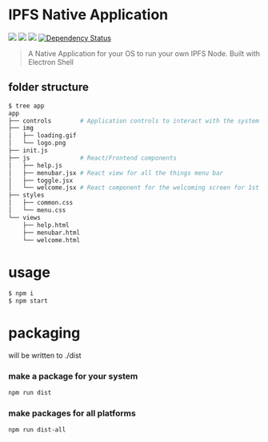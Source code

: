 IPFS Native Application
=======================

[![](https://img.shields.io/badge/made%20by-Protocol%20Labs-blue.svg?style=flat-square)](http://ipn.io) [![](https://img.shields.io/badge/project-IPFS-blue.svg?style=flat-square)](http://ipfs.io/) [![](https://img.shields.io/badge/freenode-%23ipfs-blue.svg?style=flat-square)](http://webchat.freenode.net/?channels=%23ipfs) [![Dependency Status](https://david-dm.org/ipfs/electron-app.svg?style=flat-square)](https://david-dm.org/ipfs/electron-app)

> A Native Application for your OS to run your own IPFS Node. Built with Electron Shell

## folder structure

```bash
$ tree app
app
├── controls        # Application controls to interact with the system
├── img
│   ├── loading.gif
│   └── logo.png
├── init.js
├── js              # React/Frontend components
│   ├── help.js
│   ├── menubar.jsx # React view for all the things menu bar
│   ├── toggle.jsx
│   └── welcome.jsx # React component for the welcoming screen for 1st time users
├── styles
│   ├── common.css
│   └── menu.css
└── views
    ├── help.html
    ├── menubar.html
    └── welcome.html
```

# usage

```bash
$ npm i
$ npm start
```

# packaging

will be written to ./dist

### make a package for your system

```bash
npm run dist
```

### make packages for all platforms

```bash
npm run dist-all
```
